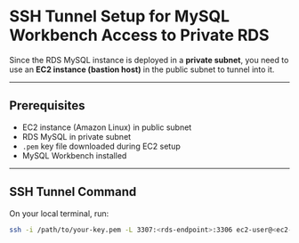 # SSH Tunnel Setup for MySQL Workbench Access to Private RDS

Since the RDS MySQL instance is deployed in a **private subnet**, you need to use an **EC2 instance (bastion host)** in the public subnet to tunnel into it.

---

## Prerequisites

- EC2 instance (Amazon Linux) in public subnet
- RDS MySQL in private subnet
- `.pem` key file downloaded during EC2 setup
- MySQL Workbench installed

---

## SSH Tunnel Command

On your local terminal, run:

```bash
ssh -i /path/to/your-key.pem -L 3307:<rds-endpoint>:3306 ec2-user@<ec2-public-ip>
